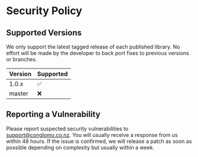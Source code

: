 # Security Policy

## Supported Versions

We only support the latest tagged release of each published library. No effort will be made by the developer to back port fixes to previous versions or branches.

| Version | Supported          |
| ------- | ------------------ |
| 1.0.x   | :white_check_mark: |
| master  | :x:                |

## Reporting a Vulnerability

Please report suspected security vulnerabilities to support@conglomo.co.nz. You will usually receive a response from us within 48 hours. If the issue is confirmed, we will release a patch as soon as possible depending on complexity but usually within a week.
